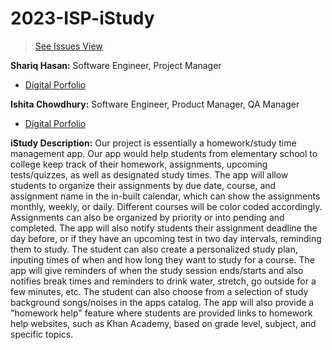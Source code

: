 # 2023-ISP-iStudy
> [See Issues View](https://github.com/users/CSAllenISD/projects/1/views/40?filterQuery=isp%3AiStudy)

**Shariq Hasan:** Software Engineer, Project Manager
- [Digital Porfolio](https://shariq-h.github.io/)

**Ishita Chowdhury:** Software Engineer, Product Manager, QA Manager 
- [Digital Porfolio](https://www.codermerlin.com/users/ishita-chowdhury/Digital%20Portfolio/index.html)


**iStudy Description:**
Our project is essentially a homework/study time management app. Our app would help students from elementary school to college keep track of their homework, assignments, upcoming tests/quizzes, as well as designated study times. The app will allow students to organize their assignments by due date, course, and assignment name in the in-built calendar, which can show the assignments monthly, weekly, or daily. Different courses will be color coded accordingly. Assignments can also be organized by priority or into pending and completed. The app will also notify students their assignment deadline the day before, or if they have an upcoming test in two day intervals, reminding them to study. The student can also create a personalized study plan, inputing times of when and how long they want to study for a course. The app will give reminders of when the study session ends/starts and also notifies break times and reminders to drink water, stretch, go outside for a few minutes, etc. The student can also choose from a selection of study background songs/noises in the apps catalog. The app will also provide a "homework help" feature where students are provided links to homework help websites, such as Khan Academy, based on grade level, subject, and specific topics.


